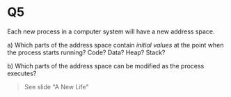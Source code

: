 Q5
==========================================

Each new process in a computer system will have a new address space.

a) Which parts of the address space contain _initial values_
	 at the point when the process starts running?
	 Code? Data? Heap? Stack?

b) Which parts of the address space can
	 be modified as the process executes?

> See slide "A New Life"
